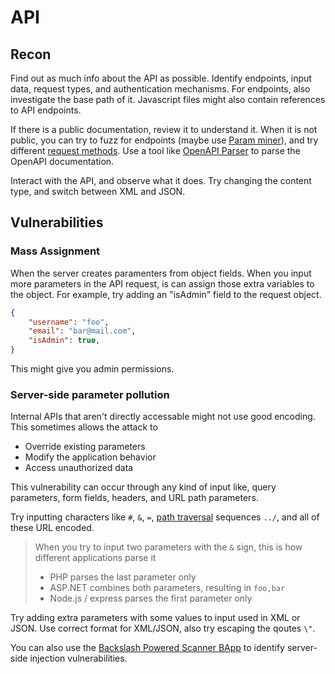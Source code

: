 # API

## Recon
Find out as much info about the API as possible. Identify endpoints, input data, request types, and authentication mechanisms. For endpoints, also investigate the base path of it. Javascript files might also contain references to API endpoints.

If there is a public documentation, review it to understand it. When it is not public, you can try to fuzz for endpoints (maybe use [Param miner](https://portswigger.net/bappstore/17d2949a985c4b7ca092728dba871943)), and try different [request methods](https://developer.mozilla.org/en-US/docs/Web/HTTP/Methods). Use a tool like [OpenAPI Parser](https://portswigger.net/bappstore/6bf7574b632847faaaa4eb5e42f1757c) to parse the OpenAPI documentation.

Interact with the API, and observe what it does. Try changing the content type, and switch between XML and JSON.

## Vulnerabilities

### Mass Assignment
When the server creates paramenters from object fields. When you input more parameters in the API request, is can assign those extra variables to the object. For example, try adding an "isAdmin" field to the request object.

```json
{
    "username": "foo",
    "email": "bar@mail.com",
    "isAdmin": true,
}
```

This might give you admin permissions.

### Server-side parameter pollution
Internal APIs that aren't directly accessable might not use good encoding. This sometimes allows the attack to
- Override existing parameters
- Modify the application behavior
- Access unauthorized data

This vulnerability can occur through any kind of input like, query parameters, form fields, headers, and URL path parameters. 

Try inputting characters like `#`, `&`, `=`, [path traversal](./path_traversal.md) sequences `../`, and all of these URL encoded. 

> When you try to input two parameters with the `&` sign, this is how different applications parse it
> - PHP parses the last parameter only
> - ASP.NET combines both parameters, resulting in `foo,bar`
> - Node.js / express parses the first parameter only

Try adding extra parameters with some values to input used in XML or JSON. Use correct format for XML/JSON, also try escaping the qoutes `\"`.

You can also use the [Backslash Powered Scanner BApp](https://portswigger.net/bappstore/9cff8c55432a45808432e26dbb2b41d8) to identify server-side injection vulnerabilities.